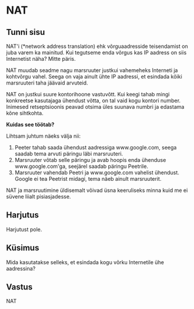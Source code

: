 ﻿# NAT

## Tunni sisu

NAT'i (*network address translation) ehk võrguaadresside teisendamist on juba varem ka mainitud. Kui tegutseme enda võrgus kas IP aadress on siis Internetist näha? Mitte päris.

NAT muudab seadme nagu marsruuter justkui vahemeheks Interneti ja kohtvõrgu vahel. Seega on vaja ainult ühte IP aadressi, et esindada kõiki marsruuteri taha jäävaid arvuteid.

NAT on justkui suure kontorihoone vastuvõtt. Kui keegi tahab mingi konkreetse kasutajaga ühendust võtta, on tal vaid kogu kontori number. Inimesed retseptsioonis peavad otsima üles suunava numbri ja edastama kõne sihtkohta.

<b>Kuidas see töötab?</b>

Lihtsam juhtum näeks välja nii:

<ol>
<li> Peeter tahab saada ühendust aadressiga www.google.com, seega saadab tema arvuti päringu läbi marsruuteri.</li>
<li> Marsruuter võtab selle päringu ja avab hoopis enda ühenduse www.google.com'ga, seejärel saadab päringu Peetrile.</li>
<li>Marsruuter vahendab Peetri ja www.google.com vahelist ühendust. Google ei tea Peetrist midagi, tema näeb ainult marsruuterit.</li>
</ol>

NAT ja marsruutimine üldisemalt võivad üsna keeruliseks minna kuid me ei süvene liialt pisiasjadesse.

## Harjutus

Harjutust pole.

## Küsimus

Mida kasutatakse selleks, et esindada kogu võrku Internetile ühe aadressina?

## Vastus

NAT
